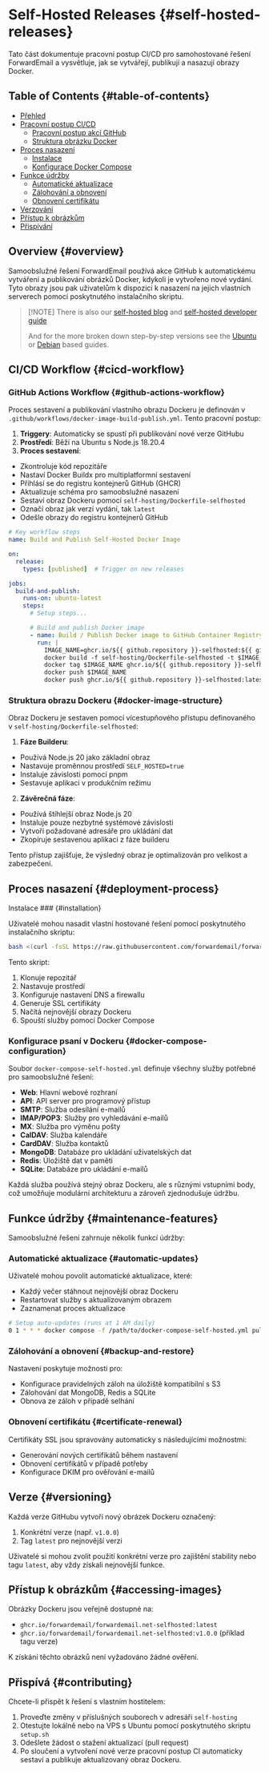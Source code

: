 # Self-Hosted Releases {#self-hosted-releases}

Tato část dokumentuje pracovní postup CI/CD pro samohostované řešení ForwardEmail a vysvětluje, jak se vytvářejí, publikují a nasazují obrazy Docker.

## Table of Contents {#table-of-contents}

* [Přehled](#overview)
* [Pracovní postup CI/CD](#cicd-workflow)
  * [Pracovní postup akcí GitHub](#github-actions-workflow)
  * [Struktura obrázku Docker](#docker-image-structure)
* [Proces nasazení](#deployment-process)
  * [Instalace](#installation)
  * [Konfigurace Docker Compose](#docker-compose-configuration)
* [Funkce údržby](#maintenance-features)
  * [Automatické aktualizace](#automatic-updates)
  * [Zálohování a obnovení](#backup-and-restore)
  * [Obnovení certifikátu](#certificate-renewal)
* [Verzování](#versioning)
* [Přístup k obrázkům](#accessing-images)
* [Přispívání](#contributing)

## Overview {#overview}

Samoobslužné řešení ForwardEmail používá akce GitHub k automatickému vytváření a publikování obrázků Docker, kdykoli je vytvořeno nové vydání. Tyto obrazy jsou pak uživatelům k dispozici k nasazení na jejich vlastních serverech pomocí poskytnutého instalačního skriptu.

> \[!NOTE]
> There is also our [self-hosted blog](https://forwardemail.net/blog/docs/self-hosted-solution) and [self-hosted developer guide](https://forwardemail.net/self-hosted)
>
> And for the more broken down step-by-step versions see the [Ubuntu](https://forwardemail.net/guides/selfhosted-on-ubuntu) or [Debian](https://forwardemail.net/guides/selfhosted-on-debian) based guides.

## CI/CD Workflow {#cicd-workflow}

### GitHub Actions Workflow {#github-actions-workflow}

Proces sestavení a publikování vlastního obrazu Dockeru je definován v `.github/workflows/docker-image-build-publish.yml`. Tento pracovní postup:

1. **Triggery**: Automaticky se spustí při publikování nové verze GitHubu
2. **Prostředí**: Běží na Ubuntu s Node.js 18.20.4
3. **Proces sestavení**:
* Zkontroluje kód repozitáře
* Nastaví Docker Buildx pro multiplatformní sestavení
* Přihlásí se do registru kontejnerů GitHub (GHCR)
* Aktualizuje schéma pro samoobslužné nasazení
* Sestaví obraz Dockeru pomocí `self-hosting/Dockerfile-selfhosted`
* Označí obraz jak verzí vydání, tak `latest`
* Odešle obrazy do registru kontejnerů GitHub

```yaml
# Key workflow steps
name: Build and Publish Self-Hosted Docker Image

on:
  release:
    types: [published]  # Trigger on new releases

jobs:
  build-and-publish:
    runs-on: ubuntu-latest
    steps:
      # Setup steps...

      # Build and publish Docker image
      - name: Build / Publish Docker image to GitHub Container Registry
        run: |
          IMAGE_NAME=ghcr.io/${{ github.repository }}-selfhosted:${{ github.ref_name }}
          docker build -f self-hosting/Dockerfile-selfhosted -t $IMAGE_NAME .
          docker tag $IMAGE_NAME ghcr.io/${{ github.repository }}-selfhosted:latest
          docker push $IMAGE_NAME
          docker push ghcr.io/${{ github.repository }}-selfhosted:latest
```

### Struktura obrazu Dockeru {#docker-image-structure}

Obraz Dockeru je sestaven pomocí vícestupňového přístupu definovaného v `self-hosting/Dockerfile-selfhosted`:

1. **Fáze Builderu**:
* Používá Node.js 20 jako základní obraz
* Nastavuje proměnnou prostředí `SELF_HOSTED=true`
* Instaluje závislosti pomocí pnpm
* Sestavuje aplikaci v produkčním režimu

2. **Závěrečná fáze**:
* Používá štíhlejší obraz Node.js 20
* Instaluje pouze nezbytné systémové závislosti
* Vytvoří požadované adresáře pro ukládání dat
* Zkopíruje sestavenou aplikaci z fáze builderu

Tento přístup zajišťuje, že výsledný obraz je optimalizován pro velikost a zabezpečení.

## Proces nasazení {#deployment-process}

Instalace ### {#installation}

Uživatelé mohou nasadit vlastní hostované řešení pomocí poskytnutého instalačního skriptu:

```bash
bash <(curl -fsSL https://raw.githubusercontent.com/forwardemail/forwardemail.net/refs/heads/master/self-hosting/setup.sh)
```

Tento skript:

1. Klonuje repozitář
2. Nastavuje prostředí
3. Konfiguruje nastavení DNS a firewallu
4. Generuje SSL certifikáty
5. Načítá nejnovější obrazy Dockeru
6. Spouští služby pomocí Docker Compose

### Konfigurace psaní v Dockeru {#docker-compose-configuration}

Soubor `docker-compose-self-hosted.yml` definuje všechny služby potřebné pro samoobslužné řešení:

* **Web**: Hlavní webové rozhraní
* **API**: API server pro programový přístup
* **SMTP**: Služba odesílání e-mailů
* **IMAP/POP3**: Služby pro vyhledávání e-mailů
* **MX**: Služba pro výměnu pošty
* **CalDAV**: Služba kalendáře
* **CardDAV**: Služba kontaktů
* **MongoDB**: Databáze pro ukládání uživatelských dat
* **Redis**: Úložiště dat v paměti
* **SQLite**: Databáze pro ukládání e-mailů

Každá služba používá stejný obraz Dockeru, ale s různými vstupními body, což umožňuje modulární architekturu a zároveň zjednodušuje údržbu.

## Funkce údržby {#maintenance-features}

Samoobslužné řešení zahrnuje několik funkcí údržby:

### Automatické aktualizace {#automatic-updates}

Uživatelé mohou povolit automatické aktualizace, které:

* Každý večer stáhnout nejnovější obraz Dockeru
* Restartovat služby s aktualizovaným obrazem
* Zaznamenat proces aktualizace

```bash
# Setup auto-updates (runs at 1 AM daily)
0 1 * * * docker compose -f /path/to/docker-compose-self-hosted.yml pull && docker compose -f /path/to/docker-compose-self-hosted.yml up -d >> /var/log/autoupdate.log 2>&1
```

### Zálohování a obnovení {#backup-and-restore}

Nastavení poskytuje možnosti pro:

* Konfigurace pravidelných záloh na úložiště kompatibilní s S3
* Zálohování dat MongoDB, Redis a SQLite
* Obnova ze záloh v případě selhání

### Obnovení certifikátu {#certificate-renewal}

Certifikáty SSL jsou spravovány automaticky s následujícími možnostmi:

* Generování nových certifikátů během nastavení
* Obnovení certifikátů v případě potřeby
* Konfigurace DKIM pro ověřování e-mailů

## Verze {#versioning}

Každá verze GitHubu vytvoří nový obrázek Dockeru označený:

1. Konkrétní verze (např. `v1.0.0`)
2. Tag `latest` pro nejnovější verzi

Uživatelé si mohou zvolit použití konkrétní verze pro zajištění stability nebo tagu `latest`, aby vždy získali nejnovější funkce.

## Přístup k obrázkům {#accessing-images}

Obrázky Dockeru jsou veřejně dostupné na:

* `ghcr.io/forwardemail/forwardemail.net-selfhosted:latest`
* `ghcr.io/forwardemail/forwardemail.net-selfhosted:v1.0.0` (příklad tagu verze)

K získání těchto obrázků není vyžadováno žádné ověření.

## Přispívá {#contributing}

Chcete-li přispět k řešení s vlastním hostitelem:

1. Proveďte změny v příslušných souborech v adresáři `self-hosting`
2. Otestujte lokálně nebo na VPS s Ubuntu pomocí poskytnutého skriptu `setup.sh`
3. Odešlete žádost o stažení aktualizací (pull request)
4. Po sloučení a vytvoření nové verze pracovní postup CI automaticky sestaví a publikuje aktualizovaný obraz Dockeru.
